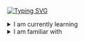 [![Typing SVG](https://readme-typing-svg.demolab.com?font=Fira+Code&pause=1000&color=5BF76E&random=false&width=435&lines=%E4%BD%A0%E5%A5%BD!+%F0%9F%91%8B+%2C+Welcome+to+my+github;Welcome+to+my+github+page)](https://git.io/typing-svg)


<details>
  <summary>
    I am currently learning
  </summary>
  <br/>
  <div>
     <href = "https://ileriayo.github.io/markdown-badges/" />
     <img src="https://img.shields.io/badge/PyTorch-F16529?style=for-the-badge&logo=pytorch&logoColor=white"/>
     <img src="https://img.shields.io/badge/VIM-%2311AB00.svg?style=for-the-badge&logo=vim&logoColor=white"/>
     <img src = "https://img.shields.io/badge/c++-%2300599C.svg?style=for-the-badge&logo=c%2B%2B&logoColor=white"/>
  </div>
</details>

<details>
  <summary>
    I am familiar with 
  </summary>
  <br/>
  <div>
     <href = "https://ileriayo.github.io/markdown-badges/" />
     <img src="https://img.shields.io/badge/python-3670A0?style=for-the-badge&logo=python&logoColor=ffdd54"/>
    <img src="https://img.shields.io/badge/pandas-%23150458.svg?style=for-the-badge&logo=pandas&logoColor=white"/>
    <img src="https://img.shields.io/badge/mysql-%2300f.svg?style=for-the-badge&logo=mysql&logoColor=white"/>
  </div>
</details>


<ref>
